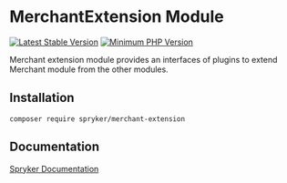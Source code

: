 # MerchantExtension Module
[![Latest Stable Version](https://poser.pugx.org/spryker/merchant-extension/v/stable.svg)](https://packagist.org/packages/spryker/merchant-extension)
[![Minimum PHP Version](https://img.shields.io/badge/php-%3E%3D%208.2-8892BF.svg)](https://php.net/)

Merchant extension module provides an interfaces of plugins to extend Merchant module from the other modules.

## Installation

```
composer require spryker/merchant-extension
```

## Documentation

[Spryker Documentation](https://docs.spryker.com)
